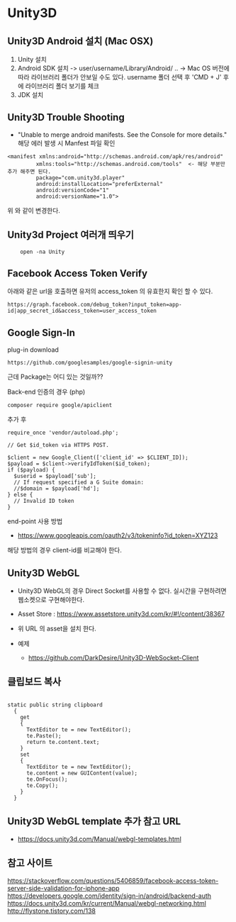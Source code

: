 # Unity3D

## Unity3D Android 설치 (Mac OSX)
1. Unity 설치
2. Android SDK 설치 
  -> user/username/Library/Android/ ..
  -> Mac OS 버전에 따라 라이브러리 폴더가 안보일 수도 있다. username 폴더 선택 후 'CMD + J' 후에 라이브러리 폴더 보기를 체크
3. JDK 설치

## Unity3D Trouble Shooting
 - "Unable to merge android manifests. See the Console for more details." 해당 에러 발생 시 Manfest 파일 확인
 ```
 <manifest xmlns:android="http://schemas.android.com/apk/res/android"
          xmlns:tools="http://schemas.android.com/tools"  <- 해당 부분만 추가 해주면 된다.
          package="com.unity3d.player" 
          android:installLocation="preferExternal" 
          android:versionCode="1" 
          android:versionName="1.0">
 ```

 위 와 같이 변경한다.

## Unity3d Project 여러개 띄우기

```
	open -na Unity
```

## Facebook Access Token Verify

아래와 같은 url을 호출하면 유저의 access_token 의 유효한지 확인 할 수 있다.

```
https://graph.facebook.com/debug_token?input_token=app-id|app_secret_id&access_token=user_access_token

```

## Google Sign-In 

plug-in download 

```
https://github.com/googlesamples/google-signin-unity
```

근데 Package는 어디 있는 것일까??

Back-end 인증의 경우 (php)
```
composer require google/apiclient
```

추가 후 

```
require_once 'vendor/autoload.php';

// Get $id_token via HTTPS POST.

$client = new Google_Client(['client_id' => $CLIENT_ID]);
$payload = $client->verifyIdToken($id_token);
if ($payload) {
  $userid = $payload['sub'];
  // If request specified a G Suite domain:
  //$domain = $payload['hd'];
} else {
  // Invalid ID token
}
```

end-point 사용 방법
 
 - https://www.googleapis.com/oauth2/v3/tokeninfo?id_token=XYZ123

해당 방법의 경우 client-id를 비교해야 한다. 

## Unity3D WebGL

- Unity3D WebGL의 경우 Direct Socket를 사용할 수 없다. 실시간을 구현하려면 웹소켓으로 구현해야한다.
- Asset Store : https://www.assetstore.unity3d.com/kr/#!/content/38367
- 위 URL 의 asset을 설치 한다.

- 예제 
	- https://github.com/DarkDesire/Unity3D-WebSocket-Client

## 클립보드 복사

```

static public string clipboard
  {
    get
    {
      TextEditor te = new TextEditor();
      te.Paste();
      return te.content.text;
    }
    set
    {
      TextEditor te = new TextEditor();
      te.content = new GUIContent(value);
      te.OnFocus();
      te.Copy();
    }
  }

```

## Unity3D WebGL template 추가 참고 URL

 - https://docs.unity3d.com/Manual/webgl-templates.html 

## 참고 사이트

https://stackoverflow.com/questions/5406859/facebook-access-token-server-side-validation-for-iphone-app
https://developers.google.com/identity/sign-in/android/backend-auth
https://docs.unity3d.com/kr/current/Manual/webgl-networking.html
http://flystone.tistory.com/138